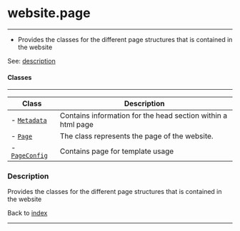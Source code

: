 # website.page
---

- Provides the classes for the different page structures that is contained in the website

See: [description](#description)
    
#### Classes
---
| Class | Description |
| --- | --- |
| - [`Metadata`](../Classes/metadata.md) | Contains information for the head section within a html page |
| - [`Page`](../Classes/page.md) | The class represents the page of the website. |
| - [`PageConfig`](../Classes/pageconfig.md) | Contains page for template usage |
    
### Description

Provides the classes for the different page structures that is contained in the website

Back to [index](../../README.md#webplate-api-specification-under-development)

---